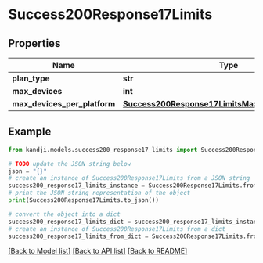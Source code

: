 # Success200Response17Limits


## Properties

Name | Type | Description | Notes
------------ | ------------- | ------------- | -------------
**plan_type** | **str** |  | [optional] 
**max_devices** | **int** |  | [optional] 
**max_devices_per_platform** | [**Success200Response17LimitsMaxDevicesPerPlatform**](Success200Response17LimitsMaxDevicesPerPlatform.md) |  | [optional] 

## Example

```python
from kandji.models.success200_response17_limits import Success200Response17Limits

# TODO update the JSON string below
json = "{}"
# create an instance of Success200Response17Limits from a JSON string
success200_response17_limits_instance = Success200Response17Limits.from_json(json)
# print the JSON string representation of the object
print(Success200Response17Limits.to_json())

# convert the object into a dict
success200_response17_limits_dict = success200_response17_limits_instance.to_dict()
# create an instance of Success200Response17Limits from a dict
success200_response17_limits_from_dict = Success200Response17Limits.from_dict(success200_response17_limits_dict)
```
[[Back to Model list]](../README.md#documentation-for-models) [[Back to API list]](../README.md#documentation-for-api-endpoints) [[Back to README]](../README.md)


